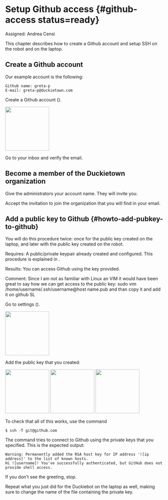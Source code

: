 # Setup Github access {#github-access status=ready}

Assigned: Andrea Censi


This chapter describes how to create a Github account and setup SSH
on the robot and on the laptop.

## Create a Github account

Our example account is the following:

    Github name: greta-p
    E-mail: greta-p@duckietown.com

Create a Github account ([](#fig:github0)).

<!-- (redirects to Andrea)
    greta-p@censi.org -->

<img figure-id='fig:github0' style='width: 10em' class='github-screenshot' src='github0.png'/>

Go to your inbox and verify the email.

## Become a member of the Duckietown organization

Give the administrators your account name. They will invite you.

Accept the invitation to join the organization that you will find in your email.

## Add a public key to Github {#howto-add-pubkey-to-github}

You will do this procedure twice: once for the public key created on the laptop,
and later with the public key created on the robot.

<div class='requirements' markdown='1'>

Requires: A public/private keypair already created and configured.
This procedure is explained in [](#howto-create-key-pair).

Results: You can access Github using the key provided.

</div>

Comment: Since I am not as familiar with Linux an VIM it would have been great to say how we can get access to the public key:
sudo vim /home/username/.ssh/username@host name.pub and than copy it and add it on github
SL

Go to settings ([](#fig:github1)).

<img figure-id='fig:github1'  style='width: 10em'  class='github-screenshot'  src='github1.png'/>

Add the public key that you created:

<img figure-id='fig:github2'  style='width: 10em' class='github-screenshot'  src='github2.png'/>

<img figure-id='fig:github3'  style='width: 10em' class='github-screenshot'  src='github3.png'/>

<img figure-id='fig:github4'  style='width: 10em' class='github-screenshot'  src='github4.png'/>

<style>
.github-screenshot {
    max-width: 80%;
}
</style>


To check that all of this works, use the command

    $ ssh -T git@github.com

The command tries to connect to Github using the private keys that you specified.
This is the expected output:

    Warning: Permanently added the RSA host key for IP address '![ip address]' to the list of known hosts.
    Hi ![username]! You've successfully authenticated, but GitHub does not provide shell access.

If you don't see the greeting, stop.

Repeat what you just did for the Duckiebot on the laptop as well, making sure
to change the name of the file containing the private key.
